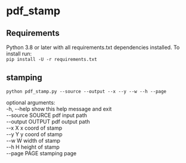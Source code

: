 # pdf_stamp

## Requirements
Python 3.8 or later with all requirements.txt dependencies installed. To install run:  
`
pip install -U -r requirements.txt
`

## stamping
`
python pdf_stamp.py --source --output --x --y --w --h --page  
`


optional arguments:  
    -h, --help       show this help message and exit  
    --source SOURCE  pdf input path  
    --output OUTPUT  pdf output path  
    --x X            x coord of stamp  
    --y Y            y coord of stamp  
    --w W            width of stamp  
    --h H            height of stamp  
    --page PAGE      stamping page  
